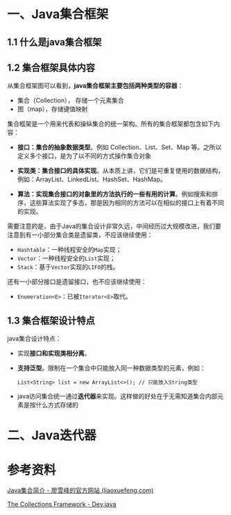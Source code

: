 # 一、Java集合框架

## 1.1 什么是java集合框架





## 1.2 集合框架具体内容



从集合框架图可以看到，**java集合框架主要包括两种类型的容器**：

- 集合（Collection）， 存储一个元素集合
- 图（map），存储键值映射



集合框架是一个用来代表和操纵集合的统一架构。所有的集合框架都包含如下内容：

- **接口：集合的抽象数据类型**。例如 Collection、List、Set、Map 等。之所以定义多个接口，是为了以不同的方式操作集合对象
- **实现类：集合接口的具体实现**。从本质上讲，它们是可重复使用的数据结构，例如：ArrayList、LinkedList、HashSet、HashMap。

- **算法：实现集合接口的对象里的方法执行的一些有用的计算**。例如搜索和排序，这些算法实现了多态，那是因为相同的方法可以在相似的接口上有着不同的实现。





需要注意的是，由于Java的集合设计非常久远，中间经历过大规模改进，我们要注意到有一小部分集合类是遗留类，不应该继续使用：

- `Hashtable`：一种线程安全的`Map`实现；
- `Vector`：一种线程安全的`List`实现；
- `Stack`：基于`Vector`实现的`LIFO`的栈。

还有一小部分接口是遗留接口，也不应该继续使用：

- `Enumeration<E>`：已被`Iterator<E>`取代。









## 1.3 集合框架设计特点

java集合设计特点：

- 实现**接口和实现类相分离**。

- **支持泛型**。限制在一个集合中只能放入同一种数据类型的元素，例如：

  ```
  List<String> list = new ArrayList<>(); // 只能放入String类型
  ```

- java访问集合统一通过**迭代器**来实现。这样做的好处在于无需知道集合内部元素是按什么方式存储的



# 二、Java迭代器







# 参考资料

[Java集合简介 - 廖雪峰的官方网站 (liaoxuefeng.com)](https://www.liaoxuefeng.com/wiki/1252599548343744/1265109905179456)

[The Collections Framework - Dev.java](https://dev.java/learn/api/collections-framework/)